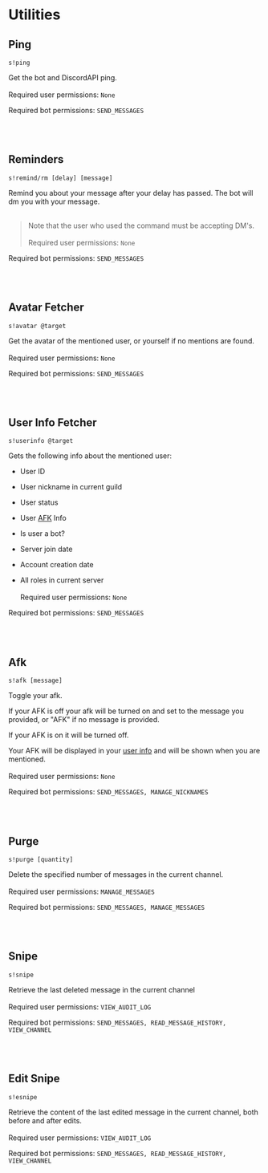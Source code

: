 # Utilities

## Ping

``s!ping``

Get the bot and DiscordAPI ping.
<br/><br/>
Required user permissions: ``None``

Required bot permissions: ``SEND_MESSAGES``

<br/><br/>
## Reminders
``s!remind/rm [delay] [message]``

Remind you about your message after your delay has passed. The bot will dm you with your message.
<br/><br/>
> Note that the user who used the command must be accepting DM's.
<br/><br/>
Required user permissions: ``None``

Required bot permissions: ``SEND_MESSAGES``

<br/><br/>
## Avatar Fetcher
``s!avatar @target``

Get the avatar of the mentioned user, or yourself if no mentions are found.
<br/><br/>
Required user permissions: ``None``

Required bot permissions: ``SEND_MESSAGES``

<br/><br/>
## User Info Fetcher
``s!userinfo @target``

Gets the following info about the mentioned user:

+ User ID

+ User nickname in current guild

+ User status

+ User [AFK](utilities.md#Afk) Info

+ Is user a bot?

+ Server join date

+ Account creation date

+ All roles in current server
<br/><br/>
Required user permissions: ``None``

Required bot permissions: ``SEND_MESSAGES``

<br/><br/>
## Afk

``s!afk [message]``

Toggle your afk.

If your AFK is off your afk will be turned on and set to the message you provided, or "AFK" if no message is provided.

If your AFK is on it will be turned off.

Your AFK will be displayed in your [user info](#user-info-fetcher) and will be shown when you are mentioned.
<br/><br/>
Required user permissions: ``None``

Required bot permissions: ``SEND_MESSAGES, MANAGE_NICKNAMES``

<br/><br/>
## Purge

``s!purge [quantity]``

Delete the specified number of messages in the current channel. 
<br/><br/>
Required user permissions: ``MANAGE_MESSAGES``

Required bot permissions: ``SEND_MESSAGES, MANAGE_MESSAGES``

<br/><br/>
## Snipe

``s!snipe``

Retrieve the last deleted message in the current channel
<br/><br/>
Required user permissions: ``VIEW_AUDIT_LOG``

Required bot permissions: ``SEND_MESSAGES, READ_MESSAGE_HISTORY, VIEW_CHANNEL``

<br/><br/>
## Edit Snipe

``s!esnipe``

Retrieve the content of the last edited message in the current channel, both before and after edits.
<br/><br/>
Required user permissions: ``VIEW_AUDIT_LOG``

Required bot permissions: ``SEND_MESSAGES, READ_MESSAGE_HISTORY, VIEW_CHANNEL``
